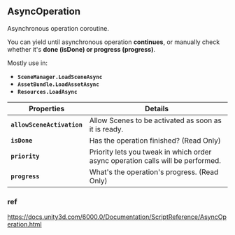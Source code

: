## AsyncOperation
Asynchronous operation coroutine.

You can yield until asynchronous operation **continues**, 
or manually check whether it's **done (isDone) or progress (progress)**.

Mostly use in:

- **`SceneManager.LoadSceneAsync`**
- **`AssetBundle.LoadAssetAsync`**
- **`Resources.LoadAsync`**

| Properties | Details |
| --- | --- |
| **`allowSceneActivation`** | Allow Scenes to be activated as soon as it is ready. |
| **`isDone`**| Has the operation finished? (Read Only) |
| **`priority`** | Priority lets you tweak in which order async operation calls will be performed. |
| **`progress`** | What's the operation's progress. (Read Only) |

### ref
https://docs.unity3d.com/6000.0/Documentation/ScriptReference/AsyncOperation.html



